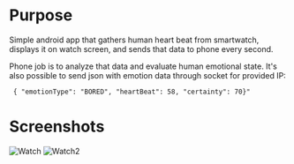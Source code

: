 # Purpose
Simple android app that gathers human heart beat from smartwatch,
displays it on watch screen, and sends that data to phone every second.

Phone job is to analyze that data and evaluate human emotional state.
It's also possible to send json with emotion data through socket for
provided IP:
```
 { "emotionType": "BORED", "heartBeat": 58, "certainty": 70}"
```

# Screenshots
![Watch](../readme_images/watch_1.png?raw=true)
![Watch2](../readme_images/watch_2.png?raw=true)
